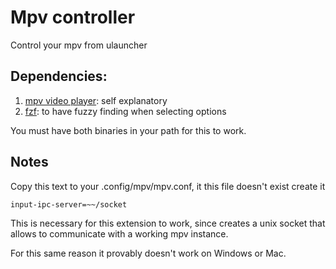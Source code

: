 # Mpv controller
Control your mpv from ulauncher

## Dependencies:
1. [mpv video player](https://mpv.io): self explanatory
2. [fzf](https://github.com/junegunn/fzf): to have fuzzy finding when selecting options

You must have both binaries in your path for this to work.

## Notes
Copy this text to your .config/mpv/mpv.conf, it this file doesn't exist create it
```
input-ipc-server=~~/socket
```
This is necessary for this extension to work, since creates a unix socket that allows to communicate with a working mpv instance.

For this same reason it provably doesn't work on Windows or Mac.


